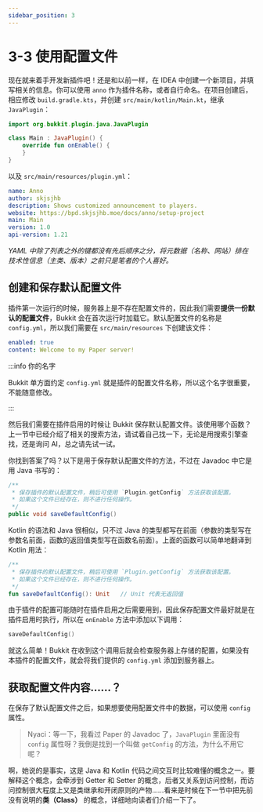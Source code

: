 ```yaml
---
sidebar_position: 3
---
```


# 3-3 使用配置文件

现在就来着手开发新插件吧！还是和以前一样，在 IDEA 中创建一个新项目，并填写相关的信息。你可以使用 `anno` 作为插件名称，或者自行命名。在项目创建后，相应修改 `build.gradle.kts`，并创建 `src/main/kotlin/Main.kt`，继承 `JavaPlugin`：

```kotlin
import org.bukkit.plugin.java.JavaPlugin

class Main : JavaPlugin() {
    override fun onEnable() {
    }
}
```

以及 `src/main/resources/plugin.yml`：

```yaml
name: Anno
author: skjsjhb
description: Shows customized announcement to players.
website: https://bpd.skjsjhb.moe/docs/anno/setup-project
main: Main
version: 1.0
api-version: 1.21
```

*YAML 中除了列表之外的键都没有先后顺序之分，将元数据（名称、网站）排在技术性信息（主类、版本）之前只是笔者的个人喜好。*

## 创建和保存默认配置文件

插件第一次运行的时候，服务器上是不存在配置文件的，因此我们需要**提供一份默认的配置文件**，Bukkit 会在首次运行时加载它。默认配置文件的名称是 `config.yml`，所以我们需要在 `src/main/resources` 下创建该文件：

```yaml
enabled: true
content: Welcome to my Paper server!
```

:::info 你的名字

Bukkit 单方面约定 `config.yml` 就是插件的配置文件名称，所以这个名字很重要，不能随意修改。

:::

然后我们需要在插件启用的时候让 Bukkit 保存默认配置文件。该使用哪个函数？上一节中已经介绍了相关的搜索方法，请试着自己找一下，无论是用搜索引擎查找，还是询问 AI，总之请先试一试。

你找到答案了吗？以下是用于保存默认配置文件的方法，不过在 Javadoc 中它是用 Java 书写的：

```java
/**
 * 保存插件的默认配置文件，稍后可使用 `Plugin.getConfig` 方法获取该配置。
 * 如果这个文件已经存在，则不进行任何操作。
 */
public void saveDefaultConfig()
```

Kotlin 的语法和 Java 很相似，只不过 Java 的类型都写在前面（参数的类型写在参数名前面，函数的返回值类型写在函数名前面）。上面的函数可以简单地翻译到 Kotlin 用法：

```kotlin
/**
 * 保存插件的默认配置文件，稍后可使用 `Plugin.getConfig` 方法获取该配置。
 * 如果这个文件已经存在，则不进行任何操作。
 */
fun saveDefaultConfig(): Unit   // Unit 代表无返回值
```

由于插件的配置可能随时在插件启用之后需要用到，因此保存配置文件最好就是在插件启用时执行，所以在 `onEnable` 方法中添加以下调用：

```kotlin
saveDefaultConfig()
```

就这么简单！Bukkit 在收到这个调用后就会检查服务器上存储的配置，如果没有本插件的配置文件，就会将我们提供的 `config.yml` 添加到服务器上。

## 获取配置文件内容……？

在保存了默认配置文件之后，如果想要使用配置文件中的数据，可以使用 `config` 属性。

> Nyaci：等一下，我看过 Paper 的 Javadoc 了，`JavaPlugin` 里面没有 `config` 属性呀？我倒是找到一个叫做 `getConfig` 的方法，为什么不用它呢？

啊，她说的是事实，这是 Java 和 Kotlin 代码之间交互时比较难懂的概念之一。要解释这个概念，会牵涉到 Getter 和 Setter 的概念，后者又关系到访问控制，而访问控制很大程度上又是类继承和开闭原则的产物……看来是时候在下一节中把先前没有说明的**类（Class）** 的概念，详细地向读者们介绍一下了。